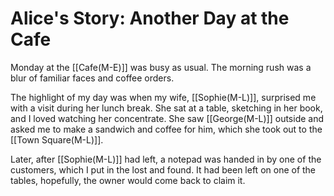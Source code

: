 # Alice's Story: Another Day at the Cafe

Monday at the [[Cafe(M-E)]] was busy as usual.  The morning rush was a blur of familiar faces and coffee orders.

The highlight of my day was when my wife, [[Sophie(M-L)]], surprised me with a visit during her lunch break. She sat at a table, sketching in her book, and I loved watching her concentrate. She saw [[George(M-L)]] outside and asked me to make a sandwich and coffee for him, which she took out to the [[Town Square(M-L)]].

Later, after [[Sophie(M-L)]] had left, a notepad was handed in by one of the customers, which I put in the lost and found. It had been left on one of the tables, hopefully, the owner would come back to claim it.